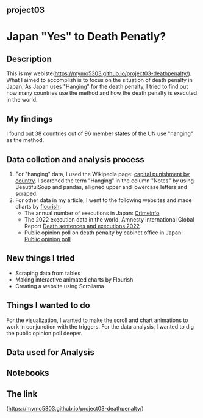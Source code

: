 ## project03
# Japan "Yes" to Death Penatly?
## Description
This is my webiste(https://mymo5303.github.io/project03-deathpenalty/). What I aimed to accomplish is to focus on the situation of death penalty in Japan. As Japan uses "Hanging" for the death penalty, I tried to find out how many countries use the method and how the death penalty is executed in the world.
## My findings
I found out 38 countries out of 96 member states of the UN use "hanging" as the method.
## Data collction and analysis process
1. For "hanging" data, I used the Wikipedia page: [capital punishment by country](https://en.wikipedia.org/wiki/Capital_punishment_by_country). I searched the term "Hanging" in the column "Notes" by using BeautifulSoup and pandas, alligned upper and lowercase letters and scraped. 
2. For other data in my article, I went to the following websites and made charts by [flourish](https://flourish.studio/).
   * The annual number of executions in Japan: [Crimeinfo](https://www.crimeinfo.jp/data/toukei/execution/)
   * The 2022 execution data in the world: Amnesty International Global Report [Death sentences and executions 2022](https://www.amnesty.org/en/documents/act50/6548/2023/en/)
   * Public opinion poll on death penalty by cabinet office in Japan: [Public opinion poll](https://survey.gov-online.go.jp/r01/r01-houseido/2-2.html)
## New things I tried
* Scraping data from tables
* Making interactive animated charts by Flourish
* Creating a website using Scrollama
## Things I wanted to do
For the visualization, I wanted to make the scroll and chart animations to work in conjunction with the triggers. For the data analysis, I wanted to dig the public opinion poll deeper.
## Data used for Analysis

## Notebooks


## The link
(https://mymo5303.github.io/project03-deathpenalty/)

